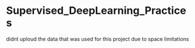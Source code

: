 # Supervised_DeepLearning_Practices

didnt uploud the data that was used for this project due to space limitations
